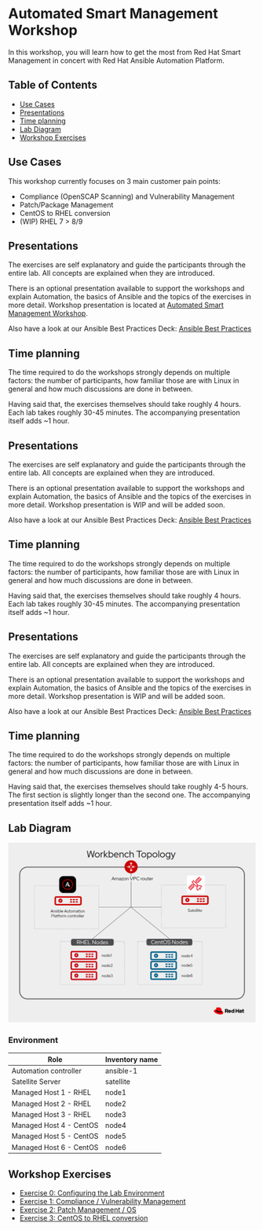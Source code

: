 # Automated Smart Management Workshop

In this workshop, you will learn how to get the most from Red Hat Smart Management in concert with Red Hat Ansible Automation Platform.

## Table of Contents
- [Use Cases](#use-cases)
- [Presentations](#presentations)
- [Time planning](#time-planning)
- [Lab Diagram](#lab-diagram)
- [Workshop Exercises](#Workshop-Exercises)

## Use Cases

This workshop currently focuses on 3 main customer pain points:
- Compliance (OpenSCAP Scanning) and Vulnerability Management
- Patch/Package Management
- CentOS to RHEL conversion
- (WIP) RHEL 7 > 8/9

## Presentations

The exercises are self explanatory and guide the participants through the entire lab. All concepts are explained when they are introduced.

There is an optional presentation available to support the workshops and explain Automation, the basics of Ansible and the topics of the exercises in more detail.  Workshop presentation is located at [Automated Smart Management Workshop](https://aap2.demoredhat.com/decks/ansible_smart_mgmt.pdf).

Also have a look at our Ansible Best Practices Deck:
[Ansible Best Practices](../../decks/ansible_best_practices.pdf)

## Time planning

The time required to do the workshops strongly depends on multiple factors: the number of participants, how familiar those are with Linux in general and how much discussions are done in between.

Having said that, the exercises themselves should take roughly 4 hours. Each lab takes roughly 30-45 minutes. The accompanying presentation itself adds ~1 hour.

## Presentations

The exercises are self explanatory and guide the participants through the entire lab. All concepts are explained when they are introduced.

There is an optional presentation available to support the workshops and explain Automation, the basics of Ansible and the topics of the exercises in more detail.  Workshop presentation is WIP and will be added soon.

Also have a look at our Ansible Best Practices Deck:
[Ansible Best Practices](../../decks/ansible_best_practices.pdf)

## Time planning

The time required to do the workshops strongly depends on multiple factors: the number of participants, how familiar those are with Linux in general and how much discussions are done in between.

Having said that, the exercises themselves should take roughly 4 hours. Each lab takes roughly 30-45 minutes. The accompanying presentation itself adds ~1 hour.

## Presentations

The exercises are self explanatory and guide the participants through the entire lab. All concepts are explained when they are introduced.

There is an optional presentation available to support the workshops and explain Automation, the basics of Ansible and the topics of the exercises in more detail.  Workshop presentation is WIP and will be added soon.

Also have a look at our Ansible Best Practices Deck:
[Ansible Best Practices](../../decks/ansible_best_practices.pdf)

## Time planning

The time required to do the workshops strongly depends on multiple factors: the number of participants, how familiar those are with Linux in general and how much discussions are done in between.

Having said that, the exercises themselves should take roughly 4-5 hours. The first section is slightly longer than the second one. The accompanying presentation itself adds ~1 hour.



## Lab Diagram
![automated smart management lab diagram](../../images/ansible_smart_mgmt_diagram.png#centreme)

### Environment

| Role                    | Inventory name |
| ------------------------| ---------------|
| Automation controller   | ansible-1      |
| Satellite Server        | satellite      |
| Managed Host 1 - RHEL   | node1          |
| Managed Host 2 - RHEL   | node2          |
| Managed Host 3 - RHEL   | node3          |
| Managed Host 4 - CentOS | node4          |
| Managed Host 5 - CentOS | node5          |
| Managed Host 6 - CentOS | node6          |



## Workshop Exercises

* [Exercise 0: Configuring the Lab Environment](0-setup/README.md)
* [Exercise 1: Compliance / Vulnerability Management](1-compliance/README.md)
* [Exercise 2: Patch Management / OS](2-patching/README.md)
* [Exercise 3: CentOS to RHEL conversion](3-convert2rhel/README.md)
